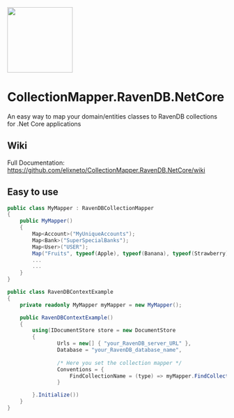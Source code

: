 <image width="150px" src="https://github.com/elixneto/CollectionMapper.RavenDB.NetCore/blob/master/src/CollectionMapper.RavenDB.NetCore/logo.png" />

# CollectionMapper.RavenDB.NetCore
An easy way to map your domain/entities classes to RavenDB collections for .Net Core applications

## Wiki
Full Documentation: <br>
https://github.com/elixneto/CollectionMapper.RavenDB.NetCore/wiki

## Easy to use
```csharp
public class MyMapper : RavenDBCollectionMapper
{
    public MyMapper()
    {
        Map<Account>("MyUniqueAccounts");
        Map<Bank>("SuperSpecialBanks");
        Map<User>("USER");
        Map("Fruits", typeof(Apple), typeof(Banana), typeof(Strawberry));
        ...
        ...
    }
}

public class RavenDBContextExample
{
    private readonly MyMapper myMapper = new MyMapper();

    public RavenDBContextExample()
    {
        using(IDocumentStore store = new DocumentStore
        {
                Urls = new[] { "your_RavenDB_server_URL" },
                Database = "your_RavenDB_database_name",
                
                /* Here you set the collection mapper */
                Conventions = {
                    FindCollectionName = (type) => myMapper.FindCollectionBy(type)
                }

        }.Initialize())
    }
}
```
